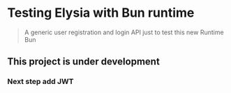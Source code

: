 # Testing Elysia with Bun runtime

> A generic user registration and login API just to test this new Runtime Bun

## This project is under development
### Next step add JWT